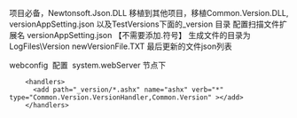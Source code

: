 项目必备，Newtonsoft.Json.DLL 移植到其他项目，移植Common.Version.DLL, versionAppSetting.json 以及TestVersions下面的_version 目录
配置扫描文件扩展名 versionAppSetting.json 【不需要添加.符号】 
生成文件的目录为LogFiles\Version newVersionFile.TXT 最后更新的文件json列表

webconfig  配置  system.webServer 节点下
```
    <handlers>
      <add path="_version/*.ashx" name="ashx" verb="*" type="Common.Version.VersionHandler,Common.Version" ></add>
    </handlers>
```
